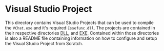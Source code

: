 # Visual Studio Project

This directory contains Visual Studio Projects that can be used to compile the `VChat.exe` and it's required `Essefunc.dll`.  The projects are contained in their respective directories [DLL](./DLL/README.md), and [EXE](./EXE/README.md). Contained within those directories is also a README file containing information on how to configure and setup the Visual Studio Project from Scratch. 